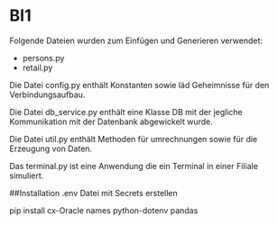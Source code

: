 # BI1

Folgende Dateien wurden zum Einfügen und Generieren verwendet:
- persons.py
- retail.py

Die Datei config.py enthält Konstanten sowie läd Geheimnisse für den Verbindungsaufbau.

Die Datei db_service.py enthält eine Klasse DB mit der jegliche Kommunikation mit der Datenbank abgewickelt wurde.

Die Datei util.py enthält Methoden für umrechnungen sowie für die Erzeugung von Daten.

Das terminal.py ist eine Anwendung die ein Terminal in einer Filiale simuliert.


##Installation
.env Datei mit Secrets erstellen

pip install cx-Oracle names python-dotenv pandas
